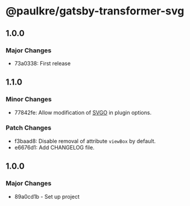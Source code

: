 # @paulkre/gatsby-transformer-svg

## 1.0.0

### Major Changes

- 73a0338: First release

## 1.1.0

### Minor Changes

- 77842fe: Allow modification of [SVGO](https://github.com/svg/svgo) in plugin options.

### Patch Changes

- f3baad8: Disable removal of attribute `viewBox` by default.
- e6676d1: Add CHANGELOG file.

## 1.0.0

### Major Changes

- 89a0cd1b - Set up project
